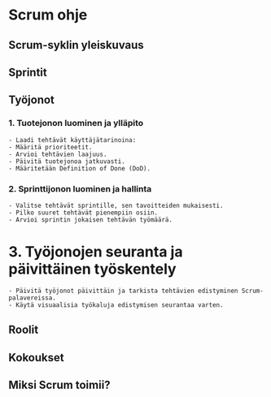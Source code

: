 # Scrum ohje

## Scrum-syklin yleiskuvaus

## Sprintit

## Työjonot
### 1. Tuotejonon luominen ja ylläpito

    - Laadi tehtävät käyttäjätarinoina:
    - Määritä prioriteetit.
    - Arvioi tehtävien laajuus.
    - Päivitä tuotejonoa jatkuvasti.
    - Määritetään Definition of Done (DoD).

### 2. Sprinttijonon luominen ja hallinta
    - Valitse tehtävät sprintille, sen tavoitteiden mukaisesti.
    - Pilko suuret tehtävät pienempiin osiin.
    - Arvioi sprintin jokaisen tehtävän työmäärä.

# 3. Työjonojen seuranta ja päivittäinen työskentely

    - Päivitä työjonot päivittäin ja tarkista tehtävien edistyminen Scrum-palavereissa.
    - Käytä visuaalisia työkaluja edistymisen seurantaa varten.


## Roolit

## Kokoukset

## Miksi Scrum toimii?
